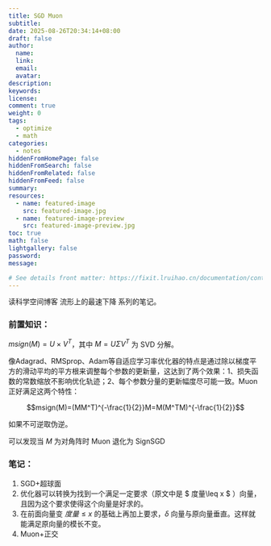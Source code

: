 ```yaml
---
title: SGD Muon
subtitle:
date: 2025-08-26T20:34:14+08:00
draft: false
author:
  name:
  link:
  email:
  avatar:
description:
keywords:
license:
comment: true
weight: 0
tags:
  - optimize
  - math
categories:
  - notes
hiddenFromHomePage: false
hiddenFromSearch: false
hiddenFromRelated: false
hiddenFromFeed: false
summary:
resources:
  - name: featured-image
    src: featured-image.jpg
  - name: featured-image-preview
    src: featured-image-preview.jpg
toc: true
math: false
lightgallery: false
password:
message:

# See details front matter: https://fixit.lruihao.cn/documentation/content-management/introduction/#front-matter
---
```


读科学空间博客 流形上的最速下降 系列的笔记。

<!--more-->
### 前置知识：
$msign(M)=U\times V^T$，其中 $M=U\Sigma V^T$ 为 SVD 分解。

像Adagrad、RMSprop、Adam等自适应学习率优化器的特点是通过除以梯度平方的滑动平均的平方根来调整每个参数的更新量，这达到了两个效果：1、损失函数的常数缩放不影响优化轨迹；2、每个参数分量的更新幅度尽可能一致。Muon正好满足这两个特性：

$$msign(M)=(MM^T)^{-\frac{1}{2}}M=M(M^TM)^{-\frac{1}{2}}$$

如果不可逆取伪逆。

可以发现当 $M$ 为对角阵时 Muon 退化为 SignSGD

### 笔记：
1. SGD+超球面
  1. 优化器可以转换为找到一个满足一定要求（原文中是 $ 度量\leq x $ ）向量，且因为这个要求使得这个向量是好求的。
  2. 在前面向量变 $度量 \leq x$ 的基础上再加上要求，$\delta$ 向量与原向量垂直。这样就能满足原向量的模长不变。
2. Muon+正交
